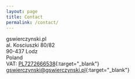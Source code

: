 ```yaml
---
layout: page
title: Contact
permalink: /contact/
---
```


gswierczynski.pl  
al. Kosciuszki 80/82  
90-437 Lodz  
Poland  
VAT: [PL7272666538](http://ec.europa.eu/taxation_customs/vies/){:target="_blank"}  
[gswierczynski@gswierczynski.pl](mailto:gswierczynski@gswierczynski.pl){:target="_blank"}  

